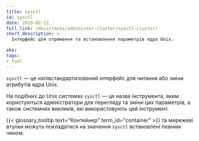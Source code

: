 ```yaml
---
title: sysctl
id: sysctl
date: 2019-02-12
full_link: /docs/tasks/administer-cluster/sysctl-cluster/
short_description: >
  Інтерфейс для отримання та встановлення параметрів ядра Unix.

aka:
tags:
- tool
---
```

 `sysctl` — це напівстандартизований інтерфейс для читання або зміни атрибутів ядра Unix.

<!--more-->

На подібних до Unix системах `sysctl` — це назва інструмента, яким користуються адміністратори для перегляду та зміни цих параметрів, а також системних викликів, які використовують цей інструмент.

{{< glossary_tooltip text="Контейнер" term_id="container" >}} та мережеві втулки можуть покладатися на значення `sysctl` встановлені певним чином.
